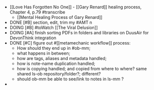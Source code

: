 - [[Love Has Forgotten No One]] - [[Gary Renard]] healing process, Chapter 4, p.79 #transcribe
	- [[Mental Healing Process of Gary Renard]]
- DONE [#B] section, edit, trim my #AMT n
- DOING [#B] #toWatch [[The Viral Delusion]]
- DOING [#A] finish sorting PDFs in folders and libraries on DuusAir for DevonThink integration
- DONE [#C] figure out #[[metamechanic workflow]] process:
	- How should they end up in #ob-mm;
	- what happens in between;
	- how are tags, aliases and metadata handled;
	- how is note-name duplication handled;
	- how is copying handled; and copied from where to where? same shared ls-ob repository/folder?; different?
	- should ob-mm be able to see/link to notes in ls-mm ?
-